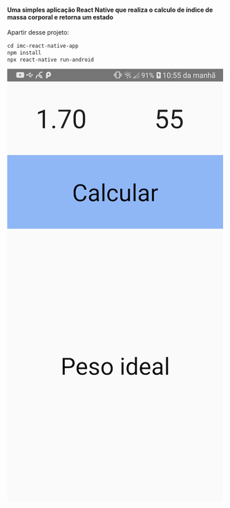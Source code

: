 #### Uma simples aplicação React Native que realiza o calculo de índice de massa corporal e retorna um estado

Apartir desse projeto:
```
cd imc-react-native-app
npm install
npx react-native run-android
```

<img src="exemplo.png" alt="Exemplo" />